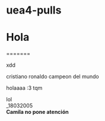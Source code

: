 # uea4-pulls














Hola
=======
=======



xdd  

cristiano ronaldo campeon del mundo  


holaaaa :3 tqm  









lol  
_18032005  
**Camila no pone atención**

